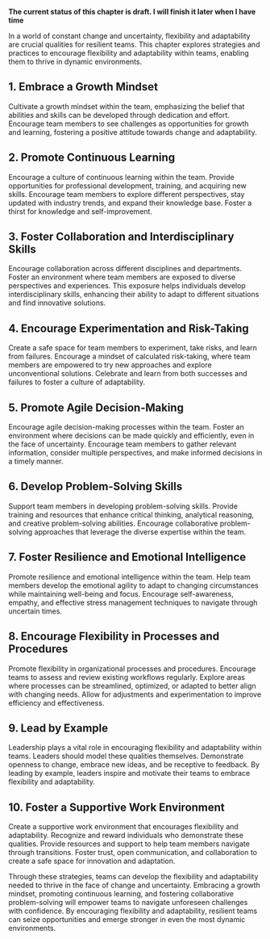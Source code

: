 **The current status of this chapter is draft. I will finish it later when I have time**

In a world of constant change and uncertainty, flexibility and adaptability are crucial qualities for resilient teams. This chapter explores strategies and practices to encourage flexibility and adaptability within teams, enabling them to thrive in dynamic environments.

**1. Embrace a Growth Mindset**
-------------------------------

Cultivate a growth mindset within the team, emphasizing the belief that abilities and skills can be developed through dedication and effort. Encourage team members to see challenges as opportunities for growth and learning, fostering a positive attitude towards change and adaptability.

**2. Promote Continuous Learning**
----------------------------------

Encourage a culture of continuous learning within the team. Provide opportunities for professional development, training, and acquiring new skills. Encourage team members to explore different perspectives, stay updated with industry trends, and expand their knowledge base. Foster a thirst for knowledge and self-improvement.

**3. Foster Collaboration and Interdisciplinary Skills**
--------------------------------------------------------

Encourage collaboration across different disciplines and departments. Foster an environment where team members are exposed to diverse perspectives and experiences. This exposure helps individuals develop interdisciplinary skills, enhancing their ability to adapt to different situations and find innovative solutions.

**4. Encourage Experimentation and Risk-Taking**
------------------------------------------------

Create a safe space for team members to experiment, take risks, and learn from failures. Encourage a mindset of calculated risk-taking, where team members are empowered to try new approaches and explore unconventional solutions. Celebrate and learn from both successes and failures to foster a culture of adaptability.

**5. Promote Agile Decision-Making**
------------------------------------

Encourage agile decision-making processes within the team. Foster an environment where decisions can be made quickly and efficiently, even in the face of uncertainty. Encourage team members to gather relevant information, consider multiple perspectives, and make informed decisions in a timely manner.

**6. Develop Problem-Solving Skills**
-------------------------------------

Support team members in developing problem-solving skills. Provide training and resources that enhance critical thinking, analytical reasoning, and creative problem-solving abilities. Encourage collaborative problem-solving approaches that leverage the diverse expertise within the team.

**7. Foster Resilience and Emotional Intelligence**
---------------------------------------------------

Promote resilience and emotional intelligence within the team. Help team members develop the emotional agility to adapt to changing circumstances while maintaining well-being and focus. Encourage self-awareness, empathy, and effective stress management techniques to navigate through uncertain times.

**8. Encourage Flexibility in Processes and Procedures**
--------------------------------------------------------

Promote flexibility in organizational processes and procedures. Encourage teams to assess and review existing workflows regularly. Explore areas where processes can be streamlined, optimized, or adapted to better align with changing needs. Allow for adjustments and experimentation to improve efficiency and effectiveness.

**9. Lead by Example**
----------------------

Leadership plays a vital role in encouraging flexibility and adaptability within teams. Leaders should model these qualities themselves. Demonstrate openness to change, embrace new ideas, and be receptive to feedback. By leading by example, leaders inspire and motivate their teams to embrace flexibility and adaptability.

**10. Foster a Supportive Work Environment**
--------------------------------------------

Create a supportive work environment that encourages flexibility and adaptability. Recognize and reward individuals who demonstrate these qualities. Provide resources and support to help team members navigate through transitions. Foster trust, open communication, and collaboration to create a safe space for innovation and adaptation.

Through these strategies, teams can develop the flexibility and adaptability needed to thrive in the face of change and uncertainty. Embracing a growth mindset, promoting continuous learning, and fostering collaborative problem-solving will empower teams to navigate unforeseen challenges with confidence. By encouraging flexibility and adaptability, resilient teams can seize opportunities and emerge stronger in even the most dynamic environments.
